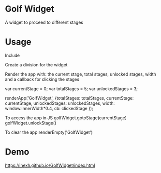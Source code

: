 # Golf Widget

A widget to proceed to different stages

# Usage
Include
<link rel="stylesheet" href="https://cdnjs.cloudflare.com/ajax/libs/normalize/8.0.0/normalize.min.css">
<link rel="stylesheet" href="https://fonts.googleapis.com/icon?family=Material+Icons">

Create a division for the widget
<div id="GolfWidget"></div>

Render the app with: the current stage, total stages, unlocked stages, width and a callback for clicking the stages

var currentStage = 0;
var totalStages = 5;
var unlockedStages = 3;

renderApp('GolfWidget',
        {totalStages:  totalStages,
         currentStage: currentStage,
         unlockedStages: unlockedStages,
         width: window.innerWidth*0.4,
         cb: clickedStage
        });

To access the app in JS
golfWidget.gotoStage(currentStage)
golfWidget.unlockStage()

To clear the app
renderEmpty('GolfWidget')

# Demo
https://inexh.github.io/GolfWidget/index.html

